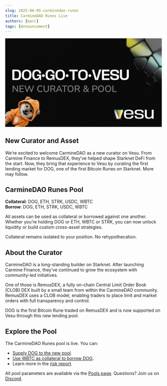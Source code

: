 ```yaml
---
slug: 2025-06-05-carminedao-runes
title: CarmineDAO Runes Live
authors: [marc]
tags: [Announcement]
---
```


![CarmineDAO Runes pool](CarmineDAO-runes.png)

## New Curator and Asset

We’re excited to welcome CarmineDAO as a new curator on Vesu. From Carmine Finance to RemusDEX, they’ve helped shape Starknet DeFi from the start. Now, they bring that experience to Vesu by curating the first lending market for DOG, one of the first Bitcoin Runes on Starknet. More may follow.

## CarmineDAO Runes Pool

**Collateral**: DOG, ETH, STRK, USDC, WBTC  
**Borrow**: DOG, ETH, STRK, USDC, WBTC

All assets can be used as collateral or borrowed against one another.
Whether you’re holding DOG or ETH, WBTC or STRK, you can now unlock liquidity or build custom cross-asset strategies.

Collateral remains isolated to your position. No rehypothecation.

## About the Curator

CarmineDAO is a long-standing builder on Starknet. After launching Carmine Finance, they’ve continued to grow the ecosystem with community-led initiatives.

One of those is RemusDEX, a fully on-chain Central Limit Order Book (CLOB) DEX built by a small team from within the CarmineDAO community. RemusDEX uses a CLOB model, enabling traders to place limit and market orders with full transparency and control.

DOG is the first Bitcoin Rune traded on RemusDEX and is now supported on Vesu through this new lending pool.

## Explore the Pool

The CarmineDAO Runes pool is live. You can:
- [Supply DOG to the new pool](https://vesu.xyz/lend?form=true&poolId=2681185522664180117929158590481443496806090795357786716961716864181408932939&collateralAddress=0x40e81cfeb176bfdbc5047bbc55eb471cfab20a6b221f38d8fda134e1bfffca4).
- [Use WBTC as collateral to borrow DOG](https://vesu.xyz/borrow?form=true&poolId=2681185522664180117929158590481443496806090795357786716961716864181408932939&collateralAddress=0x03fe2b97c1fd336e750087d68b9b867997fd64a2661ff3ca5a7c771641e8e7ac&debtAddress=0x40e81cfeb176bfdbc5047bbc55eb471cfab20a6b221f38d8fda134e1bfffca4).
- Learn more in the [risk report](https://docs.vesu.xyz/curators/risk-reports/2681185522664180117929158590481443496806090795357786716961716864181408932939/dog).

All pool parameters are available via the [Pools page](https://vesu.xyz/pools).
Questions? Join us on [Discord](https://discord.gg/BV9JrFfG).